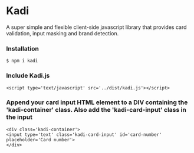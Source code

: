 # Kadi
A super simple and flexible client-side javascript library that provides card validation, input masking and brand detection.
### Installation
```
$ npm i kadi
```
### Include Kadi.js
```
<script type='text/javascript' src='../dist/kadi.js'></script>
```
### Append your card input HTML element to a DIV containing the 'kadi-container' class. Also add the 'kadi-card-input' class in the input
```
<div class='kadi-container'>
<input type='text' class='kadi-card-input' id='card-number' placeholder='Card number'>
</div>
```
